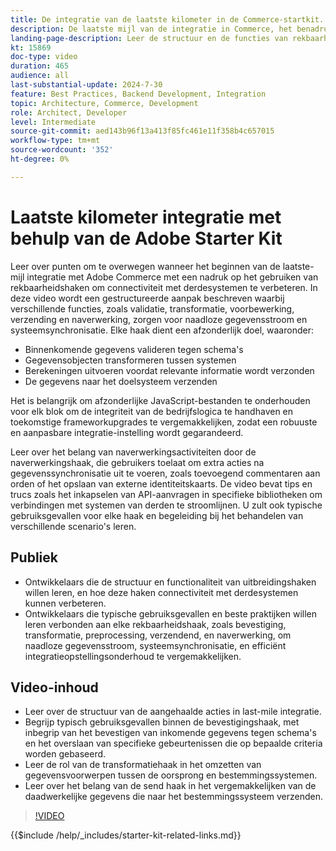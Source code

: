 ```yaml
---
title: De integratie van de laatste kilometer in de Commerce-startkit.
description: De laatste mijl van de integratie in Commerce, het benadrukken van rekbaarheid haken zoals bevestiging, transformatie, preprocessing, verzending, en naverwerking. ​
landing-page-description: Leer de structuur en de functies van rekbaarheidstokken in laatste mijl integratie voor Commerce systemen.
kt: 15869
doc-type: video
duration: 465
audience: all
last-substantial-update: 2024-7-30
feature: Best Practices, Backend Development, Integration
topic: Architecture, Commerce, Development
role: Architect, Developer
level: Intermediate
source-git-commit: aed143b96f13a413f85fc461e11f358b4c657015
workflow-type: tm+mt
source-wordcount: '352'
ht-degree: 0%

---
```


# Laatste kilometer integratie met behulp van de Adobe Starter Kit

Leer over punten om te overwegen wanneer het beginnen van de laatste-mijl integratie met Adobe Commerce met een nadruk op het gebruiken van rekbaarheidshaken om connectiviteit met derdesystemen te verbeteren. In deze video wordt een gestructureerde aanpak beschreven waarbij verschillende functies, zoals validatie, transformatie, voorbewerking, verzending en naverwerking, zorgen voor naadloze gegevensstroom en systeemsynchronisatie. Elke haak dient een afzonderlijk doel, waaronder:

* Binnenkomende gegevens valideren tegen schema&#39;s
* Gegevensobjecten transformeren tussen systemen
* Berekeningen uitvoeren voordat relevante informatie wordt verzonden
* De gegevens naar het doelsysteem verzenden

Het is belangrijk om afzonderlijke JavaScript-bestanden te onderhouden voor elk blok om de integriteit van de bedrijfslogica te handhaven en toekomstige frameworkupgrades te vergemakkelijken, zodat een robuuste en aanpasbare integratie-instelling wordt gegarandeerd.

Leer over het belang van naverwerkingsactiviteiten door de naverwerkingshaak, die gebruikers toelaat om extra acties na gegevenssynchronisatie uit te voeren, zoals toevoegend commentaren aan orden of het opslaan van externe identiteitskaarts. De video bevat tips en trucs zoals het inkapselen van API-aanvragen in specifieke bibliotheken om verbindingen met systemen van derden te stroomlijnen. U zult ook typische gebruiksgevallen voor elke haak en begeleiding bij het behandelen van verschillende scenario&#39;s leren.

## Publiek

* Ontwikkelaars die de structuur en functionaliteit van uitbreidingshaken willen leren, en hoe deze haken connectiviteit met derdesystemen kunnen verbeteren.
* Ontwikkelaars die typische gebruiksgevallen en beste praktijken willen leren verbonden aan elke rekbaarheidshaak, zoals bevestiging, transformatie, preprocessing, verzendend, en naverwerking, om naadloze gegevensstroom, systeemsynchronisatie, en efficiënt integratieopstellingsonderhoud te vergemakkelijken. &#x200B;

## Video-inhoud

* Leer over de structuur van de aangehaalde acties in last-mile integratie.
* Begrijp typisch gebruiksgevallen binnen de bevestigingshaak, met inbegrip van het bevestigen van inkomende gegevens tegen schema&#39;s en het overslaan van specifieke gebeurtenissen die op bepaalde criteria worden gebaseerd. &#x200B;
* Leer de rol van de transformatiehaak in het omzetten van gegevensvoorwerpen tussen de oorsprong en bestemmingssystemen.
* Leer over het belang van de send haak in het vergemakkelijken van de daadwerkelijke gegevens die naar het bestemmingssysteem verzenden.

>[!VIDEO](https://video.tv.adobe.com/v/3451928?learn=on&captions=dut)

{{$include /help/_includes/starter-kit-related-links.md}}
